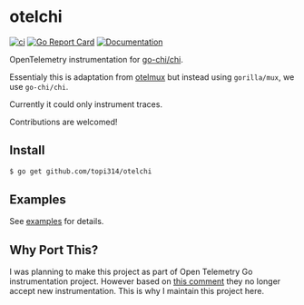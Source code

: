 # otelchi

[![ci](https://github.com/topi314/otelchi/actions/workflows/ci.yaml/badge.svg)](https://github.com/topi314/otelchi/actions/workflows/ci.yaml)
[![Go Report Card](https://goreportcard.com/badge/github.com/topi314/otelchi)](https://goreportcard.com/report/github.com/topi314/otelchi)
[![Documentation](https://godoc.org/github.com/topi314/otelchi?status.svg)](https://pkg.go.dev/mod/github.com/topi314/otelchi)

OpenTelemetry instrumentation for [go-chi/chi](https://github.com/go-chi/chi).

Essentialy this is adaptation from [otelmux](https://github.com/open-telemetry/opentelemetry-go-contrib/tree/main/instrumentation/github.com/gorilla/mux/otelmux) but instead using `gorilla/mux`, we use `go-chi/chi`.

Currently it could only instrument traces.

Contributions are welcomed!

## Install

```bash
$ go get github.com/topi314/otelchi
```

## Examples

See [examples](./examples) for details.

## Why Port This?

I was planning to make this project as part of Open Telemetry Go instrumentation project. However based on [this comment](https://github.com/open-telemetry/opentelemetry-go-contrib/pull/986#issuecomment-941280855) they no longer accept new instrumentation. This is why I maintain this project here.
